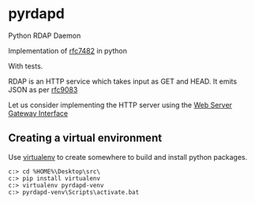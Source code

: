 # pyrdapd
Python RDAP Daemon

Implementation of [rfc7482](https://datatracker.ietf.org/doc/html/rfc9082) in python

With tests.

RDAP is an HTTP service which takes input as GET and HEAD.  It emits JSON as per [rfc9083](https://datatracker.ietf.org/doc/html/rfc9083)

Let us consider implementing the HTTP server using the [Web Server Gateway Interface](https://www.fullstackpython.com/wsgi-servers.html)

## Creating a virtual environment

Use [virtualenv](https://docs.python.org/3/library/venv.html) to create somewhere to build and install python packages.

```
c:> cd %HOME%\Desktop\src\
c:> pip install virtualenv
c:> virtualenv pyrdapd-venv
c:> pyrdapd-venv\Scripts\activate.bat
```